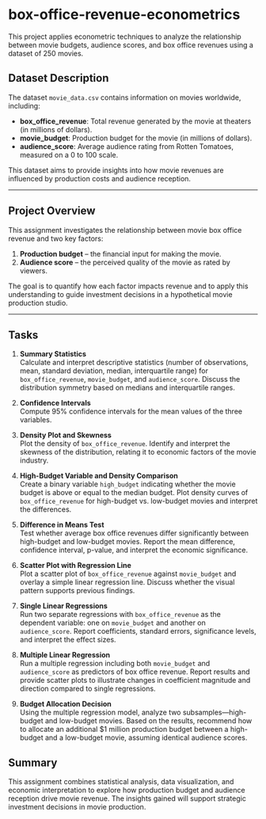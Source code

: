 # box-office-revenue-econometrics
This project applies econometric techniques to analyze the relationship between movie budgets, audience scores, and box office revenues using a dataset of 250 movies.

## Dataset Description

The dataset `movie_data.csv` contains information on movies worldwide, including:

- **box_office_revenue**: Total revenue generated by the movie at theaters (in millions of dollars).
- **movie_budget**: Production budget for the movie (in millions of dollars).
- **audience_score**: Average audience rating from Rotten Tomatoes, measured on a 0 to 100 scale.

This dataset aims to provide insights into how movie revenues are influenced by production costs and audience reception.

---

## Project Overview

This assignment investigates the relationship between movie box office revenue and two key factors:

1. **Production budget** – the financial input for making the movie.
2. **Audience score** – the perceived quality of the movie as rated by viewers.

The goal is to quantify how each factor impacts revenue and to apply this understanding to guide investment decisions in a hypothetical movie production studio.

---

## Tasks

1. **Summary Statistics**  
   Calculate and interpret descriptive statistics (number of observations, mean, standard deviation, median, interquartile range) for `box_office_revenue`, `movie_budget`, and `audience_score`. Discuss the distribution symmetry based on medians and interquartile ranges.

2. **Confidence Intervals**  
   Compute 95% confidence intervals for the mean values of the three variables.

3. **Density Plot and Skewness**  
   Plot the density of `box_office_revenue`. Identify and interpret the skewness of the distribution, relating it to economic factors of the movie industry.

4. **High-Budget Variable and Density Comparison**  
   Create a binary variable `high_budget` indicating whether the movie budget is above or equal to the median budget. Plot density curves of `box_office_revenue` for high-budget vs. low-budget movies and interpret the differences.

5. **Difference in Means Test**  
   Test whether average box office revenues differ significantly between high-budget and low-budget movies. Report the mean difference, confidence interval, p-value, and interpret the economic significance.

6. **Scatter Plot with Regression Line**  
   Plot a scatter plot of `box_office_revenue` against `movie_budget` and overlay a simple linear regression line. Discuss whether the visual pattern supports previous findings.

7. **Single Linear Regressions**  
   Run two separate regressions with `box_office_revenue` as the dependent variable: one on `movie_budget` and another on `audience_score`. Report coefficients, standard errors, significance levels, and interpret the effect sizes.

8. **Multiple Linear Regression**  
   Run a multiple regression including both `movie_budget` and `audience_score` as predictors of box office revenue. Report results and provide scatter plots to illustrate changes in coefficient magnitude and direction compared to single regressions.

9. **Budget Allocation Decision**  
   Using the multiple regression model, analyze two subsamples—high-budget and low-budget movies. Based on the results, recommend how to allocate an additional $1 million production budget between a high-budget and a low-budget movie, assuming identical audience scores.

## Summary

This assignment combines statistical analysis, data visualization, and economic interpretation to explore how production budget and audience reception drive movie revenue. The insights gained will support strategic investment decisions in movie production.
